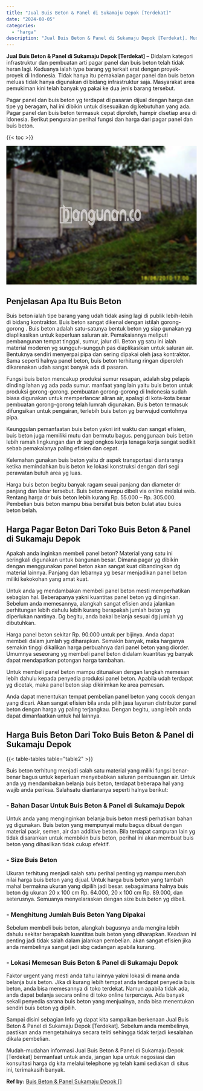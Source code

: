 ```yaml
---
title: "Jual Buis Beton & Panel di Sukamaju Depok [Terdekat]"
date: "2024-08-05"
categories: 
  - "harga"
description: "Jual Buis Beton & Panel di Sukamaju Depok [Terdekat]. Mudah-mudahan informasi Jual Buis Beton & Panel di Sukamaju Depok [Terdekat] bermanfaat untuk anda, j..."
---
```


**Jual Buis Beton & Panel di Sukamaju Depok \[Terdekat\]** – Didalam kategori infrastruktur dan pembuatan arti pagar panel dan buis beton telah tidak heran lagi. Keduanya ialah type barang yg terkait erat dengan proyek-proyek di Indonesia. Tidak hanya itu pemakaian pagar panel dan buis beton meluas tidak hanya digunakan di bidang infrastruktur saja. Masyarakat area pemukiman kini telah banyak yg pakai ke dua jenis barang tersebut.

Pagar panel dan buis beton yg terdapat di pasaran dijual dengan harga dan tipe yg beragam, hal ini dibikin untuk disesuaikan dg kebutuhan yang ada. Pagar panel dan buis beton termasuk cepat diproleh, hampir disetiap area di Idonesia. Berikut penguraian perihal fungsi dan harga dari pagar panel dan buis beton.

{{< toc >}}

![Jual Buis Beton & Panel di Sukamaju Depok [Terdekat]](/images/jual-panel-buis-beton-murah-49.png)

## Penjelasan Apa Itu Buis Beton

Buis beton ialah tipe barang yang udah tidak asing lagi di publik lebih-lebih di bidang kontraktor. Buis beton sangat dikenal dengan istilah gorong-gorong . Buis beton adalah satu-satunya bentuk beton yg siap gunakan yg diaplikasikan untuk keperluan saluran air. Pemakaiannya meliputi pembangunan tempat tinggal, sumur, jalur dll. Beton yg satu ini ialah material moderen yg sungguh-sungguh pas diaplikasikan untuk saluran air. Bentuknya sendiri menyerpai pipa dan sering dipakai oleh jasa kontraktor. Sama seperti halnya panel beton, buis beton terhitung ringan diperoleh dikarenakan udah sangat banyak ada di pasaran.

Fungsi buis beton mencakup produksi sumur resapan, adalah sbg pelapis dinding lahan yg ada pada sumur. manfaat yang lain yaitu buis beton untuk produksi gorong-gorong. pembuatan gorong-gorong di Indonesia sudah biasa digunakan untuk memperlancar aliran air, apalagi di kota-kota besar pembuatan gorong-gorong telah lumrah digunakan. Buis beton termasuk difungsikan untuk pengairan, terlebih buis beton yg berwujud contohnya pipa.

Keunggulan pemanfaatan buis beton yakni irit waktu dan sangat efisien, buis beton juga memiliki mutu dan bermutu bagus. penggunaan buis beton lebih ramah lingkungan dan dr segi ongkos kerja tenaga kerja sangat sedikit sebab pemakaianya paling efisien dan cepat.

Kelemahan gunakan buis beton yaitu dr aspek transportasi diantaranya ketika memindahkan buis beton ke lokasi konstruksi dengan dari segi perawatan butuh area yg luas.

Harga buis beton begitu banyak ragam seuai panjang dan diameter dr panjang dan lebar tersebut. Buis beton mampu dibeli via online melalui web. Rentang harga dr buis beton lebih kurang Rp. 55.000 – Rp. 305.000. Pembelian buis beton mampu bisa bersifat buis beton bulat atau buios beton belah.

## Harga Pagar Beton Dari Toko Buis Beton & Panel di Sukamaju Depok

Apakah anda inginkan membeli panel beton? Material yang satu ini seringkali digunakan untuk bangunan besar. Dimana pagar yg dibikin dengan menggunakan panel beton akan sangat kuat dibandingkan dg material lainnya. Panjang dan lebarnya yg besar menjadikan panel beton miliki kekokohan yang amat kuat.

Untuk anda yg mendambakan membeli panel beton mesti memperhatikan sebagian hal. Beberapanya yakni kuantitas panel beton yg diinginkan. Sebelum anda memesannya, alangkah sangat efisien anda jalankan perhitungan lebih dahulu lebih kurang berapakah jumlah beton yg diperlukan nantinya. Dg begitu, anda bakal belanja sesuai dg jumlah yg dibutuhkan.

Harga panel beton sekitar Rp. 90.000 untuk per bijinya. Anda dapat membeli dalam jumlah yg diharapkan. Semakin banyak, maka harganya semakin tinggi dikalikan harga perbuahnya dari panel beton yang diorder. Umumnya seseorang yg membeli panel beton didalam kuantitas yg banyak dapat mendapatkan potongan harga tambahan.

Untuk membeli panel beton mampu ditunaikan dengan langkah memesan lebih dahulu kepada penyedia produksi panel beton. Apabila udah terdapat yg dicetak, maka panel beton siap dikirimkan ke area pemesan.

Anda dapat menentukan tempat pembelian panel beton yang cocok dengan yang dicari. Akan sangat efisien bila anda pilih jasa layanan distributor panel beton dengan harga yg paling terjangkau. Dengan begitu, uang lebih anda dapat dimanfaatkan untuk hal lainnya.

## Harga Buis Beton Dari Toko Buis Beton & Panel di Sukamaju Depok

{{< table-tables table="table2" >}}

Buis beton terhitung menjadi salah satu material yang miliki fungsi benar-benar bagus untuk keperluan menyebabkan saluran pembuangan air. Untuk anda yg mendambakan belanja buis beton, terdapat beberapa hal yang wajib anda periksa. Salahsatu diantaranya seperti halnya berikut:

### \- Bahan Dasar Untuk Buis Beton & Panel di Sukamaju Depok

Untuk anda yang menginginkan belanja buis beton mesti perhatikan bahan yg digunakan. Buis beton yang mempunyai mutu bagus dibuat dengan material pasir, semen, air dan additive beton. Bila terdapat campuran lain yg tidak disarankan untuk membikin buis beton, perihal ini akan membuat buis beton yang dihasilkan tidak cukup efektif.

### \- Size Buis Beton

Ukuran terhitung menjadi salah satu perihal penting yg mampu merubah nilai harga buis beton yang dijual. Untuk harga buis beton yang tambah mahal bermakna ukuran yang dipilih jadi besar. sebagaimana halnya buis beton dg ukuran 20 x 100 cm Rp. 64.000, 20 x 100 cm Rp. 89.000, dan seterusnya. Semuanya menyelaraskan dengan size buis beton yg dibeli.

### \- Menghitung Jumlah Buis Beton Yang Dipakai

Sebelum membeli buis beton, alangkah bagusnya anda mengira lebih dahulu sekitar berapakah kuantitas buis beton yang diharapkan. Keadaan ini penting jadi tidak salah dalam jalankan pembelian. akan sangat efisien jika anda membelinya sangat jadi sbg cadangan apabila kurang.

### \- Lokasi Memesan Buis Beton & Panel di Sukamaju Depok

Faktor urgent yang mesti anda tahu lainnya yakni lokasi di mana anda belanja buis beton. Jika di kurang lebih tempat anda terdapat penyedia buis beton, anda bisa memesannya di toko terdekat. Namun apabila tidak ada, anda dapat belanja secara online di toko online terpercaya. Ada banyak sekali penyedia sarana buis beton yang menjualnya, anda bisa menentukan sendiri buis beton yg dipilih.

Sampai disini sebagian Info yg dapat kita sampaikan berkenaan Jual Buis Beton & Panel di Sukamaju Depok \[Terdekat\]. Sebelum anda membelinya, pastikan anda mengetahuinya secara teliti sehingga tidak terjadi kesalahan dikala pembelian.

Mudah-mudahan informasi Jual Buis Beton & Panel di Sukamaju Depok \[Terdekat\] bermanfaat untuk anda, jangan lupa untuk negosiasi dan konsultasi harga dg kita melalui telephone yg telah kami sediakan di situs ini, terimakasih banyak.

**Ref by:** [Buis Beton & Panel Sukamaju Depok []](https://id.wikipedia.org/wiki/Buis)

